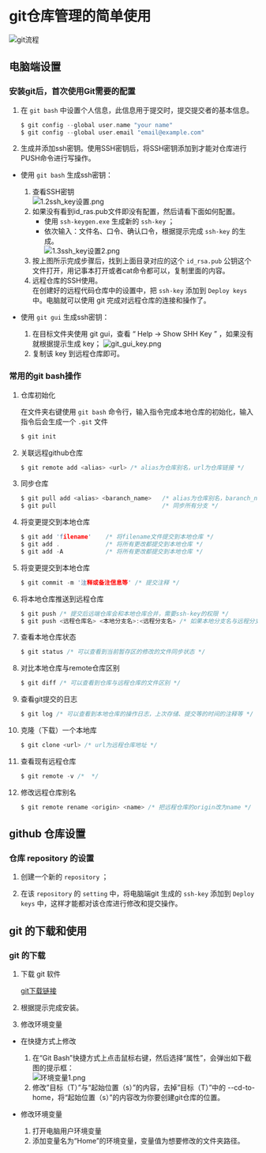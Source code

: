 # git仓库管理的简单使用

![git流程](png/git%E6%B5%81%E7%A8%8B.png)

## 电脑端设置

### 安装git后，首次使用Git需要的配置

1. 在 `git bash` 中设置个人信息，此信息用于提交时，提交提交者的基本信息。
    ```c
    $ git config --global user.name "your name"
    $ git config --global user.email "email@example.com"
    ```

2. 生成并添加ssh密钥。使用SSH密钥后，将SSH密钥添加到才能对仓库进行PUSH命令进行写操作。

- 使用 `git bash` 生成ssh密钥：

    1. 查看SSH密钥  
        ![1.2ssh_key设置.png](png/1.2ssh_key设置.png)
    2. 如果没有看到id_ras.pub文件即没有配置，然后请看下面如何配置。  
        - 使用 `ssh-keygen.exe` 生成新的 `ssh-key` ；
        - 依次输入：文件名、口令、确认口令，根据提示完成 `ssh-key` 的生成。  
        ![1.3ssh_key设置2.png](png/1.3ssh_key设置2.png)
    3. 按上图所示完成步骤后，找到上面目录对应的这个 `id_rsa.pub` 公钥这个文件打开，用记事本打开或者cat命令都可以，复制里面的内容。
    4. 远程仓库的SSH使用。  
    在创建好的远程代码仓库中的设置中，把 `ssh-key` 添加到 `Deploy keys` 中。电脑就可以使用 git 完成对远程仓库的连接和操作了。

- 使用 `git gui` 生成ssh密钥：

    1. 在目标文件夹使用 git gui，查看 “ Help -> Show SHH Key ” ，如果没有就根据提示生成 key；
        ![git_gui_key.png](png/git_gui_key.png)
    2. 复制该 key 到远程仓库即可。

### 常用的git bash操作

1. 仓库初始化

    在文件夹右键使用 `git bash` 命令行，输入指令完成本地仓库的初始化，输入指令后会生成一个 `.git` 文件
    ```c
    $ git init
    ```

2. 关联远程github仓库

    ```c
    $ git remote add <alias> <url> /* alias为仓库别名，url为仓库链接 */
    ```
3. 同步仓库

    ```c
    $ git pull add <alias> <baranch_name>   /* alias为仓库别名，baranch_name为分支名 */
    $ git pull                              /* 同步所有分支 */
    ```

4. 将变更提交到本地仓库

    ```c
    $ git add 'filename'    /* 将filename文件提交到本地仓库 */
    $ git add .             /* 将所有更改都提交到本地仓库 */
    $ git add -A            /* 将所有更改都提交到本地仓库 */
    ```

5. 将变更提交到本地仓库

    ```c
    $ git commit -m '注释或备注信息等' /* 提交注释 */
    ```

6. 将本地仓库推送到远程仓库

    ```c
    $ git push /* 提交后远端仓库会和本地仓库合并，需要ssh-key的权限 */
    $ git push <远程仓库名> <本地分支名>:<远程分支名> /* 如果本地分支名与远程分支名相同，则可以省略冒号： ,需要ssh-key的权限*/
    ```

7. 查看本地仓库状态

    ```c
    $ git status /* 可以查看到当前暂存区的修改的文件同步状态 */
    ```

8. 对比本地仓库与remote仓库区别

    ```c
    $ git diff /* 可以查看到仓库与远程仓库的文件区别 */
    ```

9. 查看git提交的日志

    ```c
    $ git log /* 可以查看到本地仓库的操作日志，上次存储、提交等的时间的注释等 */
    ```

10. 克隆（下载）一个本地库

    ```c
    $ git clone <url> /* url为远程仓库地址 */
    ```

11. 查看现有远程仓库

    ```c
    $ git remote -v /*  */
    ```

12. 修改远程仓库别名

    ```c
    $ git remote rename <origin> <name> /* 把远程仓库的origin改为name */
    ```

## github 仓库设置

### 仓库 repository 的设置

1. 创建一个新的 `repository` ；

2. 在该 `repository` 的 `setting` 中，将电脑端git 生成的 `ssh-key` 添加到 `Deploy keys` 中，这样才能都对该仓库进行修改和提交操作。


## git 的下载和使用

### git 的下载

1. 下载 git 软件

    [git下载链接](https://git-scm.com/download/win)

2. 根据提示完成安装。

3. 修改环境变量
- 在快捷方式上修改
    1. 在“Git Bash”快捷方式上点击鼠标右键，然后选择“属性”，会弹出如下截图的提示框：  
        ![环境变量1.png](png/环境变量1.png)
    2. 修改”目标（T）”与“起始位置（s）”的内容，去掉”目标（T）”中的 --cd-to-home，将“起始位置（s）”的内容改为你要创建git仓库的位置。

- 修改环境变量
    1. 打开电脑用户环境变量
    2. 添加变量名为“Home”的环境变量，变量值为想要修改的文件夹路径。
